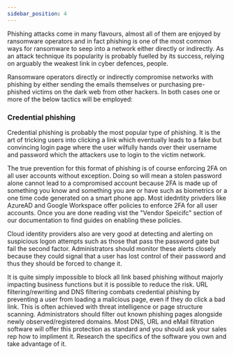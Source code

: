 ```yaml
---
sidebar_position: 4
---
```


Phishing attacks come in many flavours, almost all of them are enjoyed by ransomware operators and in fact phishing is one of the most common ways for ransomware to seep into a network either directly or indirectly. As an attack technique its popularity is probably fuelled by its success, relying on arguably the weakest link in cyber defences, people. 

Ransomware operators directly or indirectly compromise networks with phishing by either sending the emails themselves or purchasing pre-phished victims on the dark web from other hackers. In both cases one or more of the below tactics will be employed:


### Credential phishing

Credential phishing is probably the most popular type of phishing. It is the art of tricking users into clicking a link which eventually leads to a fake but convincing login page where the user wilfully hands over their username and password which the attackers use to login to the victim network. 

The true prevention for this format of phishing is of course enforcing 2FA on all user accounts without exception. Doing so will mean a stolen password alone cannot lead to a compromised account because 2FA is made up of something you know and something you are or have such as biometrics or a one time code generated on a smart phone app. Most idedntity privders like AzureAD and Google Workspace offer policies to enforce 2FA for all user accounts. Once you are done reading vist the "Vendor Speicifc" section of our documentation to find guides on enabling these policies.

Cloud identity providers also are very good at detecting and alerting on suspicious logon attempts such as those that pass the password gate but fail the second factor. Administrators should monitor these alerts closely because they could signal that a user has lost control of their password and thus they should be forced to change it.

It is quite simply impossible to block all link based phishing without majorly impacting business functions but it is possible to reduce the risk. URL filtering/rewriting and DNS filtering combats credential phishing by preventing a user from loading a malicious page, even if they do click a bad link. This is often achieved with threat intelligence or page structure scanning. Administrators should filter out known phishing pages alongside newly observed/registered domains. Most DNS, URL and eMail filtration software will offer this protection as standard and you should ask your sales rep how to impliment it. Research the specifics of the software you own and take advantage of it. 


